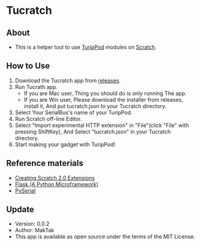 # Tucratch
## About
* This is a helper tool to use [TuripPod](https://turip.jp/) modules on [Scratch](https://scratch.mit.edu/).
## How to Use
1. Download the Tucratch app from [releases](https://github.com/take114514/tucratch/releases).
2. Run Tucrath app.
    * If you are Mac user, Thing you should do is only running The app.
    * If you are Win user, Please download the installer from releases, install it, And put tucratch.json to your Tucratch directory.
3. Select Your SerialBus's name of your TuripPod.
4. Run Scratch off-line Editor.
5. Select "Import experimental HTTP extension" in "File"(click "File" with pressing ShiftKey), And Select "tucratch.json" in your Tucratch directory.
6. Start making your gadget with TuripPod!

## Reference materials
* [Creating Scratch 2.0 Extensions](https://wiki.scratch.mit.edu/w/images/ExtensionsDoc.HTTP-9-11.pdf)
* [Flask (A Python Microframework)](http://flask.pocoo.org/)
* [PySerial](https://github.com/pyserial/pyserial)

## Update
* Version: 0.0.2
* Author: MakTak
* This app is available as open source under the terms of the MIT License.

